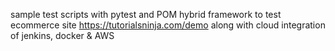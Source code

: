 sample test scripts with pytest and POM hybrid framework to test ecommerce site https://tutorialsninja.com/demo along with cloud integration of jenkins, docker & AWS
